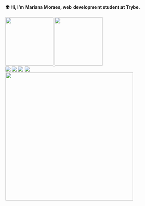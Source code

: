#### 👽 Hi, I’m Mariana Moraes, web development student at Trybe. 

  <a href="https://github.com/m-moraes">
  <img height="150em" src="https://github-readme-stats.vercel.app/api?username=m-moraes&show_icons=true&theme=github_dark&include_all_commits=true&count_private=true"/>
  <img height="150em" src="https://github-readme-stats.vercel.app/api/top-langs/?username=m-moraes&layout=compact&langs_count=7&theme=github_dark"/>
</div>
<div>
  <a href = "mailto:mari_a.s.p@hotmail.com"><img src="https://img.shields.io/badge/Microsoft_Outlook-0078D4?style=for-the-badge&logo=microsoft-outlook&logoColor=white" target="_blank"></a>
  <a href = "mailto:mmoraes.asp@gmail.com"><img src="https://img.shields.io/badge/-Gmail-%23333?style=for-the-badge&logo=gmail&logoColor=white" target="_blank"></a>
  <a href="https://www.linkedin.com/in/mariana-moraes-87394920a/" target="_blank"><img src="https://img.shields.io/badge/-LinkedIn-%230077B5?style=for-the-badge&logo=linkedin&logoColor=white" target="_blank"></a>
  <a href="https://wa.me/qr/LFPWVI47ZAQ4E1" target="_blank"><img src="https://img.shields.io/badge/WhatsApp-25D366?style=for-the-badge&logo=whatsapp&logoColor=white" target="_blank"></a>  
</div>
<div>
<img height="400em" src="https://user-images.githubusercontent.com/85681452/158885932-43629d2e-473f-4869-af9a-2472200c7dd5.png" />
</div>
